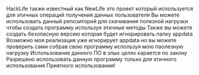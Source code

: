 HackLife также известный как NewLife это проект который используется для этичных операций получения данных пользователя
Вы можете использовать данный репозиторий для скачивания полезной нагрузки чтобы создать программу используя этичные методы
Также вы можете создать безопасную версию которая будет игнорировать папку appdata
Возможно моя реализация уже игнорирует appdata но вы можете проверить сами собрав свою программу используя мою паолезную нагрузку
Использование данного ПО в злых целях карается по закону
Разрешено использовать данную программу только для этичного использования
Приятного использования!
